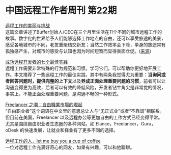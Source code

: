 # 中国远程工作者周刊 第22期

[远程工作的美丽与挑战][a1]  
这篇文章讲述了Buffer创始人/CEO在三个月里生活在11个不同的城市远程工作的故事。数字化的世界给予人们能够选择工作地点的自由，还可以享受旅途的美景，感受各地城市的不同，老友重聚结交新友；当然工作效率会下降，单身的旅途常有孤独感产生，对城市的感受与认知也因为时间短暂而显得表面仓促。([来源](http://wanqu.co/2015-05-21-how-i-worked-remotely-from-11-cities-in-3-months-buffer-posts.html))

[成功远程开发者的七个最佳实践][a2]  
远程工作需要非常特殊的行为规范和习惯。学习它们，可以帮助你更好地开展工作。本文推荐了一些远程工作的最佳实践，其中有两条我觉得尤为重要：**当询问或者回答问题时，提供完整的上下文**以及**养成正面处理重要问题的习惯**，前者可以让沟通变得更为高效，后者可以有效的降低风险，开发者钻牛角尖是非常觉的情况，事实上，不能正面处理重要问题，是沟通不畅的一种形式。

[Freelancer 之潮：自由職業市場的崛起][a3]  
“自由职业者”这个词语在中文里的意思总让人与“无正式业”或者“不靠谱”相联系。但目前在美国，Freelancer 以及远程办公等更加自由的工作方式已经变得平常。尤其是围绕自由职业者生态圈的各种网站，如 Elance，Freelancer，Guru， oDesk 的快速发展，让就业和择业有了更多不同的选择。

[远程工作的人，let me buy you a cup of coffee][a4]  
一位对远程工作充满好奇心的网友，如果有兴趣，可以和他聊聊。


[a1]: https://medium.com/p/b16fffc6e382
[a2]: http://blog.fujiji.com/best-practices-for-being-a-successful-remote-developer/
[a3]: http://dwz.cn/LRCf2
[a4]: https://www.v2ex.com/t/193447